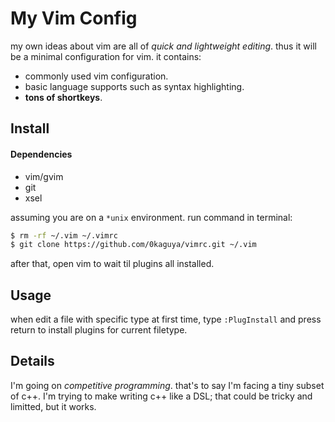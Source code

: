# My Vim Config

my own ideas about vim are all of *quick and lightweight editing*. thus
it will be a minimal configuration for vim. it contains:

- commonly used vim configuration.
- basic language supports such as syntax highlighting.
- **tons of shortkeys**.


## Install

#### Dependencies

- vim/gvim
- git
- xsel

assuming you are on a `*unix` environment. run command in terminal:

``` bash
$ rm -rf ~/.vim ~/.vimrc
$ git clone https://github.com/0kaguya/vimrc.git ~/.vim
```

after that, open vim to wait til plugins all installed.

## Usage

when edit a file with specific type at first time, type `:PlugInstall`
and press return to install plugins for current filetype.

## Details

I'm going on *competitive programming*. that's to say I'm facing a tiny
subset of c++. I'm trying to make writing c++ like a DSL; that could be
tricky and limitted, but it works.
